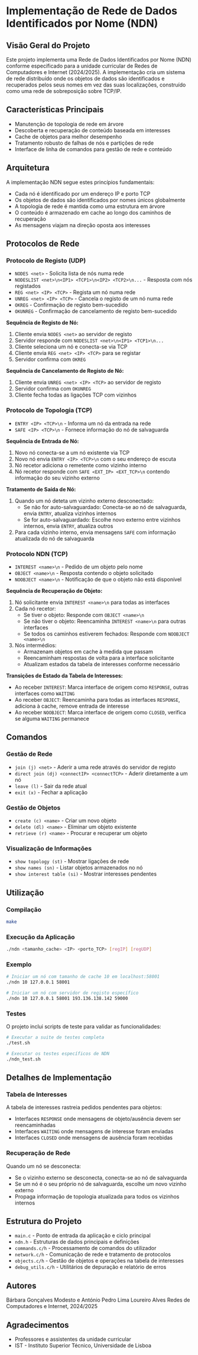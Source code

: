 # Implementação de Rede de Dados Identificados por Nome (NDN)

## Visão Geral do Projeto

Este projeto implementa uma Rede de Dados Identificados por Nome (NDN) conforme especificado para a unidade curricular de Redes de Computadores e Internet (2024/2025). A implementação cria um sistema de rede distribuído onde os objetos de dados são identificados e recuperados pelos seus nomes em vez das suas localizações, construído como uma rede de sobreposição sobre TCP/IP.

## Características Principais

- Manutenção de topologia de rede em árvore
- Descoberta e recuperação de conteúdo baseada em interesses
- Cache de objetos para melhor desempenho
- Tratamento robusto de falhas de nós e partições de rede
- Interface de linha de comandos para gestão de rede e conteúdo

## Arquitetura

A implementação NDN segue estes princípios fundamentais:

- Cada nó é identificado por um endereço IP e porto TCP
- Os objetos de dados são identificados por nomes únicos globalmente
- A topologia de rede é mantida como uma estrutura em árvore
- O conteúdo é armazenado em cache ao longo dos caminhos de recuperação
- As mensagens viajam na direção oposta aos interesses

## Protocolos de Rede

### Protocolo de Registo (UDP)
- `NODES <net>` - Solicita lista de nós numa rede
- `NODESLIST <net>\n<IP1> <TCP1>\n<IP2> <TCP2>\n...` - Resposta com nós registados
- `REG <net> <IP> <TCP>` - Regista um nó numa rede
- `UNREG <net> <IP> <TCP>` - Cancela o registo de um nó numa rede
- `OKREG` - Confirmação de registo bem-sucedido
- `OKUNREG` - Confirmação de cancelamento de registo bem-sucedido

**Sequência de Registo de Nó:**
1. Cliente envia `NODES <net>` ao servidor de registo
2. Servidor responde com `NODESLIST <net>\n<IP1> <TCP1>\n...`
3. Cliente seleciona um nó e conecta-se via TCP
4. Cliente envia `REG <net> <IP> <TCP>` para se registar
5. Servidor confirma com `OKREG`

**Sequência de Cancelamento de Registo de Nó:**
1. Cliente envia `UNREG <net> <IP> <TCP>` ao servidor de registo
2. Servidor confirma com `OKUNREG`
3. Cliente fecha todas as ligações TCP com vizinhos

### Protocolo de Topologia (TCP)
- `ENTRY <IP> <TCP>\n` - Informa um nó da entrada na rede
- `SAFE <IP> <TCP>\n` - Fornece informação do nó de salvaguarda

**Sequência de Entrada de Nó:**
1. Novo nó conecta-se a um nó existente via TCP
2. Novo nó envia `ENTRY <IP> <TCP>\n` com o seu endereço de escuta
3. Nó recetor adiciona o remetente como vizinho interno
4. Nó recetor responde com `SAFE <EXT_IP> <EXT_TCP>\n` contendo informação do seu vizinho externo

**Tratamento de Saída de Nó:**
1. Quando um nó deteta um vizinho externo desconectado:
   - Se não for auto-salvaguardado: Conecta-se ao nó de salvaguarda, envia `ENTRY`, atualiza vizinhos internos
   - Se for auto-salvaguardado: Escolhe novo externo entre vizinhos internos, envia `ENTRY`, atualiza outros
2. Para cada vizinho interno, envia mensagens `SAFE` com informação atualizada do nó de salvaguarda

### Protocolo NDN (TCP)
- `INTEREST <name>\n` - Pedido de um objeto pelo nome
- `OBJECT <name>\n` - Resposta contendo o objeto solicitado
- `NOOBJECT <name>\n` - Notificação de que o objeto não está disponível

**Sequência de Recuperação de Objeto:**
1. Nó solicitante envia `INTEREST <name>\n` para todas as interfaces
2. Cada nó recetor:
   - Se tiver o objeto: Responde com `OBJECT <name>\n`
   - Se não tiver o objeto: Reencaminha `INTEREST <name>\n` para outras interfaces
   - Se todos os caminhos estiverem fechados: Responde com `NOOBJECT <name>\n`
3. Nós intermédios:
   - Armazenam objetos em cache à medida que passam
   - Reencaminham respostas de volta para a interface solicitante
   - Atualizam estados da tabela de interesses conforme necessário

**Transições de Estado da Tabela de Interesses:**
- Ao receber `INTEREST`: Marca interface de origem como `RESPONSE`, outras interfaces como `WAITING`
- Ao receber `OBJECT`: Reencaminha para todas as interfaces `RESPONSE`, adiciona à cache, remove entrada de interesse
- Ao receber `NOOBJECT`: Marca interface de origem como `CLOSED`, verifica se alguma `WAITING` permanece

## Comandos

### Gestão de Rede
- `join (j) <net>` - Aderir a uma rede através do servidor de registo
- `direct join (dj) <connectIP> <connectTCP>` - Aderir diretamente a um nó
- `leave (l)` - Sair da rede atual
- `exit (x)` - Fechar a aplicação

### Gestão de Objetos
- `create (c) <name>` - Criar um novo objeto
- `delete (dl) <name>` - Eliminar um objeto existente
- `retrieve (r) <name>` - Procurar e recuperar um objeto

### Visualização de Informações
- `show topology (st)` - Mostrar ligações de rede
- `show names (sn)` - Listar objetos armazenados no nó
- `show interest table (si)` - Mostrar interesses pendentes

## Utilização

### Compilação
```bash
make
```

### Execução da Aplicação
```bash
./ndn <tamanho_cache> <IP> <porto_TCP> [regIP] [regUDP]
```

### Exemplo
```bash
# Iniciar um nó com tamanho de cache 10 em localhost:58001
./ndn 10 127.0.0.1 58001

# Iniciar um nó com servidor de registo específico
./ndn 10 127.0.0.1 58001 193.136.138.142 59000
```

### Testes
O projeto inclui scripts de teste para validar as funcionalidades:
```bash
# Executar a suite de testes completa
./test.sh

# Executar os testes específicos de NDN
./ndn_test.sh
```

## Detalhes de Implementação

### Tabela de Interesses
A tabela de interesses rastreia pedidos pendentes para objetos:
- Interfaces `RESPONSE` onde mensagens de objeto/ausência devem ser reencaminhadas
- Interfaces `WAITING` onde mensagens de interesse foram enviadas
- Interfaces `CLOSED` onde mensagens de ausência foram recebidas

### Recuperação de Rede
Quando um nó se desconecta:
- Se o vizinho externo se desconecta, conecta-se ao nó de salvaguarda
- Se um nó é o seu próprio nó de salvaguarda, escolhe um novo vizinho externo
- Propaga informação de topologia atualizada para todos os vizinhos internos

## Estrutura do Projeto
- `main.c` - Ponto de entrada da aplicação e ciclo principal
- `ndn.h` - Estruturas de dados principais e definições
- `commands.c/h` - Processamento de comandos do utilizador
- `network.c/h` - Comunicação de rede e tratamento de protocolos
- `objects.c/h` - Gestão de objetos e operações na tabela de interesses
- `debug_utils.c/h` - Utilitários de depuração e relatório de erros

## Autores
Bárbara Gonçalves Modesto e António Pedro Lima Loureiro Alves
Redes de Computadores e Internet, 2024/2025

## Agradecimentos
- Professores e assistentes da unidade curricular
- IST - Instituto Superior Técnico, Universidade de Lisboa